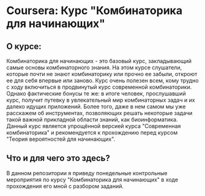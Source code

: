 # Coursera: Курс "Комбинаторика для начинающих"

## О курсе:
Комбинаторика для начинающих - это базовый курс, закладывающий самые основы комбинаторного знания.  На этом курсе слушатели, которые почти не знают комбинаторику или прочно ее забыли, откроют ее для себя впервые или заново. Курс очень полезен всем, кому трудно с ходу включиться в продвинутый курс современной комбинаторики. Однако фактические бонусы те же: в итоге человек, прослушавший курс, получит путевку в увлекательный мир комбинаторных задач и их далеко идущих приложений. Более того, даже в нем самом мы уже расскажем об инструментах, позволяющих решать некоторые задачи такой важной прикладной области знаний, как биоинформатика.  Данный курс является упрощённой версией курса "Современная комбинаторика" и рекомендуется к прохождению перед курсом "Теория вероятностей для начинающих".

## Что и для чего это здесь?
В данном репозитории я приведу понедельные контрольные мероприятия по курсу "Комбинаторика для начинающих" в ходе прохождения его мной с разбором заданий.

